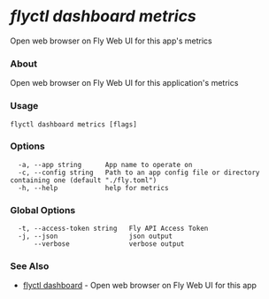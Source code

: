 # _flyctl dashboard metrics_

Open web browser on Fly Web UI for this app's metrics

### About

Open web browser on Fly Web UI for this application's metrics

### Usage
~~~
flyctl dashboard metrics [flags]
~~~

### Options

~~~
  -a, --app string      App name to operate on
  -c, --config string   Path to an app config file or directory containing one (default "./fly.toml")
  -h, --help            help for metrics
~~~

### Global Options

~~~
  -t, --access-token string   Fly API Access Token
  -j, --json                  json output
      --verbose               verbose output
~~~

### See Also

* [flyctl dashboard](/docs/flyctl/dashboard/)	 - Open web browser on Fly Web UI for this app

